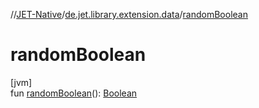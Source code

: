 //[JET-Native](../../index.md)/[de.jet.library.extension.data](index.md)/[randomBoolean](random-boolean.md)

# randomBoolean

[jvm]\
fun [randomBoolean](random-boolean.md)(): [Boolean](https://kotlinlang.org/api/latest/jvm/stdlib/kotlin/-boolean/index.html)
